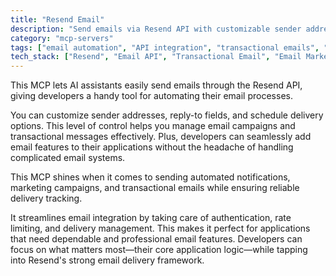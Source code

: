 ```yaml
---
title: "Resend Email"
description: "Send emails via Resend API with customizable sender addresses, reply-to fields, and scheduled delivery options."
category: "mcp-servers"
tags: ["email automation", "API integration", "transactional emails", "marketing campaigns", "notifications"]
tech_stack: ["Resend", "Email API", "Transactional Email", "Email Marketing", "Automation", "Delivery Tracking"]
---
```


This MCP lets AI assistants easily send emails through the Resend API, giving developers a handy tool for automating their email processes. 

You can customize sender addresses, reply-to fields, and schedule delivery options. This level of control helps you manage email campaigns and transactional messages effectively. Plus, developers can seamlessly add email features to their applications without the headache of handling complicated email systems.

This MCP shines when it comes to sending automated notifications, marketing campaigns, and transactional emails while ensuring reliable delivery tracking. 

It streamlines email integration by taking care of authentication, rate limiting, and delivery management. This makes it perfect for applications that need dependable and professional email features. Developers can focus on what matters most—their core application logic—while tapping into Resend's strong email delivery framework.